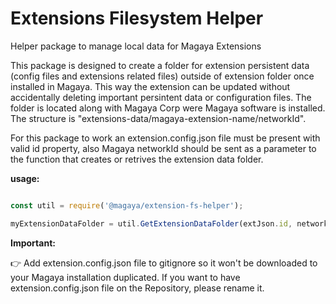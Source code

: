# Extensions Filesystem Helper
Helper package to manage local data for Magaya Extensions

This package is designed to create a folder for extension persistent data (config files and extensions related files) outside of extension folder once installed in Magaya. This way the extension can be updated without accidentally deleting important persintent data or configuration files. The folder is located along with Magaya Corp were Magaya software is installed. The structure is "extensions-data/magaya-extension-name/networkId". 

For this package to work an extension.config.json file must be present with valid id property, also Magaya networkId should be sent as a parameter to the function that creates or retrives the extension data folder.

**usage:**

```javascript

const util = require('@magaya/extension-fs-helper');

myExtensionDataFolder = util.GetExtensionDataFolder(extJson.id, networkId);

```

**Important:** 

:point_right: Add extension.config.json file to gitignore so it won't be downloaded to your Magaya installation duplicated. If you want to have extension.config.json file on the Repository, please rename it.
